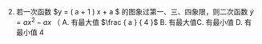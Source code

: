 2. 若一次函数 $y = ( a + 1 ) x + a $ 的图象过第一、三、四象限，则二次函数 $\dot { y } = a x ^ { 2 } - a x$ （ A. 有最大值 $\frac { a } { 4 }$ B. 有最大值C. 有最小值 D. 有最小值 4

